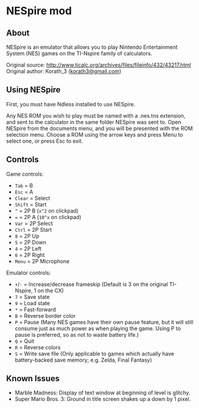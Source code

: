 # NESpire mod

## About

NESpire is an emulator that allows you to play Nintendo Entertainment
System (NES) games on the TI-Nspire family of calculators.

Original source: <http://www.ticalc.org/archives/files/fileinfo/432/43217.html>
Original author: Korath_3 (korath3@gmail.com)

## Using NESpire

First, you must have Ndless installed to use NESpire.

Any NES ROM you wish to play must be named with a .nes.tns extension, and
sent to the calculator in the same folder NESpire was sent to. Open NESpire
from the documents menu, and you will be presented with the ROM selection
menu. Choose a ROM using the arrow keys and press Menu to select one,
or press Esc to exit.

## Controls

Game controls:

- `Tab`   = B
- `Esc`   = A
- `Clear` = Select
- `Shift` = Start
- `^`     = 2P B (`x^2` on clickpad)
- `=`     = 2P A (`10^x` on clickpad)
- `Var`   = 2P Select
- `Ctrl`  = 2P Start
- `8`     = 2P Up
- `5`     = 2P Down
- `4`     = 2P Left
- `6`     = 2P Right
- `Menu`  = 2P Microphone

Emulator controls:

- `+`/`-` = Increase/decrease frameskip (Default is 3 on the original TI-Nspire, 1 on the CX)
- `7`   = Save state
- `9`   = Load state
- `*`   = Fast-forward
- `B`   = Reverse border color
- `P`   = Pause (Many NES games have their own pause feature, but it will still consume just as much power as when playing the game. Using P to pause is preferred, so as not to waste battery life.)
- `Q`   = Quit
- `R`   = Reverse colors
- `S`   = Write save file (Only applicable to games which actually have battery-backed save memory; e.g. Zelda, Final Fantasy)

## Known Issues

- Marble Madness: Display of text window at beginning of level is glitchy.
- Super Mario Bros. 3: Ground in title screen shakes up a down by 1 pixel.
